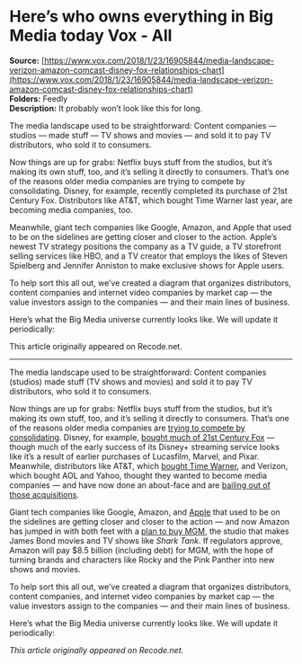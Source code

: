 # Here’s who owns everything in Big Media today Vox - All

**Source:** [https://www.vox.com/2018/1/23/16905844/media-landscape-verizon-amazon-comcast-disney-fox-relationships-chart](https://www.vox.com/2018/1/23/16905844/media-landscape-verizon-amazon-comcast-disney-fox-relationships-chart)  
**Folders:** Feedly  
**Description:** It probably won’t look like this for long. 
 
The media landscape used to be straightforward: Content companies — studios — made stuff — TV shows and movies — and sold it to pay TV distributors, who sold it to consumers. 

Now things are up for grabs: Netflix buys stuff from the studios, but it’s making its own stuff, too, and it’s selling it directly to consumers. That’s one of the reasons older media companies are trying to compete by consolidating. Disney, for example, recently completed its purchase of 21st Century Fox. Distributors like AT&T, which bought Time Warner last year, are becoming media companies, too.

Meanwhile, giant tech companies like Google, Amazon, and Apple that used to be on the sidelines are getting closer and closer to the action. Apple’s newest TV strategy positions the company as a TV guide, a TV storefront selling services like HBO, and a TV creator that employs the likes of Steven Spielberg and Jennifer Anniston to make exclusive shows for Apple users.

To help sort this all out, we’ve created a diagram that organizes distributors, content companies and internet video companies by market cap — the value investors assign to the companies — and their main lines of business. 

Here’s what the Big Media universe currently looks like. We will update it periodically:

This article originally appeared on Recode.net.

---

<div><div><p>The media landscape used to be straightforward: Content companies (studios) made stuff (TV shows and movies) and sold it to pay TV distributors, who sold it to consumers.</p></div><div><p>Now things are up for grabs: Netflix buys stuff from the studios, but it’s making its own stuff, too, and it’s selling it directly to consumers. That’s one of the reasons older media companies are <a href="https://www.recode.net/2018/1/18/16906042/cbs-viacom-merger-media-market-landscape-streaming">trying to compete by consolidating</a>. Disney, for example, <a href="https://www.npr.org/2019/03/20/705009029/disney-officially-owns-21st-century-fox">bought much of 21st Century Fox</a> — though much of the early success of its Disney+ streaming service looks like it’s a result of earlier purchases of Lucasfilm, Marvel, and Pixar. Meanwhile, distributors like AT&amp;T, which <a href="https://www.recode.net/2018/6/12/17454780/att-time-warner-court-decision-read-full-media">bought Time Warner</a>, and Verizon, which bought AOL and Yahoo, thought they wanted to become media companies — and have now done an about-face and are <a href="https://www.vox.com/recode/2021/5/16/22439154/warner-media-discovery-hbo-max-att-streaming-netflix-merger">bailing out of those acquisitions</a>.</p></div><div><p>Giant tech companies like Google, Amazon, and <a href="https://www.wsj.com/articles/there-are-five-different-races-in-streaming-tv-heres-where-apple-fits-in-11554120001">Apple</a> that used to be on the sidelines are getting closer and closer to the action — and now Amazon has jumped in with both feet with a <a href="https://www.vox.com/recode/22451787/amazon-mgm-james-bond-streaming-netflix-analysis">plan to buy MGM</a>, the studio that makes James Bond movies and TV shows like <em>Shark Tank</em>. If regulators approve, Amazon will pay $8.5 billion (including debt) for MGM, with the hope of turning brands and characters like Rocky and the Pink Panther into new shows and movies.</p></div><div><p>To help sort this all out, we’ve created a diagram that organizes distributors, content companies, and internet video companies by market cap — the value investors assign to the companies — and their main lines of business.</p></div><div><p>Here’s what the Big Media universe currently looks like. We will update it periodically:</p></div><div><p><em>This article originally appeared on Recode.net.</em></p></div></div>